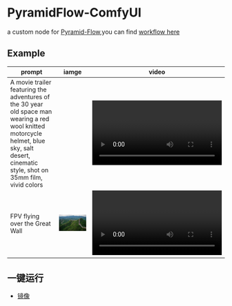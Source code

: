 # PyramidFlow-ComfyUI
a custom node for [Pyramid-Flow](https://github.com/jy0205/Pyramid-Flow),you can find [workflow here](./doc/)

## Example
|prompt|iamge|video|
|--|--|--|
|A movie trailer featuring the adventures of the 30 year old space man wearing a red wool knitted motorcycle helmet, blue sky, salt desert, cinematic style, shot on 35mm film, vivid colors||<video src="" />|
|FPV flying over the Great Wall| ![](./doc/the_great_wall.jpg) |<video src="" />|

## 一键运行
- [镜像](https://www.xiangongyun.com/image/detail/f19243de-f62b-435e-96fc-ce29acbedd85)
